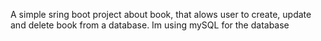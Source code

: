 A simple sring boot project about book, that alows user to create, update and delete book from a database.
Im using mySQL for the database
